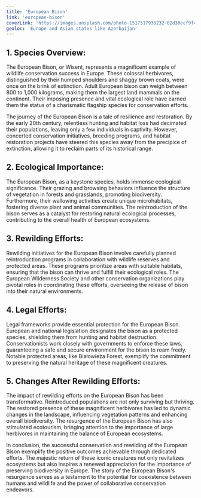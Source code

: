 ```yaml
---
title: 'European Bison'
link: 'european-bison'
coverLink: 'https://images.unsplash.com/photo-1517517938232-02d30ecf9f45?w=1200&auto=format&fit=crop&q=60&ixlib=rb-4.0.3&ixid=M3wxMjA3fDB8MHxzZWFyY2h8MjJ8fGV1cm9wZWFuJTIwYmlzb258ZW58MHx8MHx8fDA%3D'
geoloc: 'Europe and Asian states like Azerbaijan'
---
```


## 1. Species Overview:

The European Bison, or Wisent, represents a magnificent example of wildlife conservation success in Europe. These colossal herbivores, distinguished by their humped shoulders and shaggy brown coats, were once on the brink of extinction. Adult European bison can weigh between 800 to 1,000 kilograms, making them the largest land mammals on the continent. Their imposing presence and vital ecological role have earned them the status of a charismatic flagship species for conservation efforts.

The journey of the European Bison is a tale of resilience and restoration. By the early 20th century, relentless hunting and habitat loss had decimated their populations, leaving only a few individuals in captivity. However, concerted conservation initiatives, breeding programs, and habitat restoration projects have steered this species away from the precipice of extinction, allowing it to reclaim parts of its historical range.

## 2. Ecological Importance:

The European Bison, as a keystone species, holds immense ecological significance. Their grazing and browsing behaviors influence the structure of vegetation in forests and grasslands, promoting biodiversity. Furthermore, their wallowing activities create unique microhabitats, fostering diverse plant and animal communities. The reintroduction of the bison serves as a catalyst for restoring natural ecological processes, contributing to the overall health of European ecosystems.

## 3. Rewilding Efforts:

Rewilding initiatives for the European Bison involve carefully planned reintroduction programs in collaboration with wildlife reserves and protected areas. These programs prioritize areas with suitable habitats, ensuring that the bison can thrive and fulfill their ecological roles. The European Wilderness Society and other conservation organizations play pivotal roles in coordinating these efforts, overseeing the release of bison into their natural environments.

## 4. Legal Efforts:

Legal frameworks provide essential protection for the European Bison. European and national legislation designates the bison as a protected species, shielding them from hunting and habitat destruction. Conservationists work closely with governments to enforce these laws, guaranteeing a safe and secure environment for the bison to roam freely. Notable protected areas, like Białowieża Forest, exemplify the commitment to preserving the natural heritage of these magnificent creatures.

## 5. Changes After Rewilding Efforts:

The impact of rewilding efforts on the European Bison has been transformative. Reintroduced populations are not only surviving but thriving. The restored presence of these magnificent herbivores has led to dynamic changes in the landscape, influencing vegetation patterns and enhancing overall biodiversity. The resurgence of the European Bison has also stimulated ecotourism, bringing attention to the importance of large herbivores in maintaining the balance of European ecosystems.

In conclusion, the successful conservation and rewilding of the European Bison exemplify the positive outcomes achievable through dedicated efforts. The majestic return of these iconic creatures not only revitalizes ecosystems but also inspires a renewed appreciation for the importance of preserving biodiversity in Europe. The story of the European Bison's resurgence serves as a testament to the potential for coexistence between humans and wildlife and the power of collaborative conservation endeavors.
